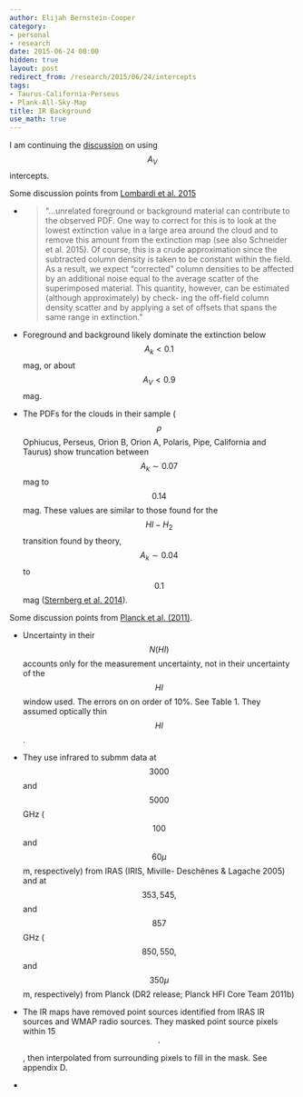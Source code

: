 ```yaml
---
author: Elijah Bernstein-Cooper
category:
- personal
- research
date: 2015-06-24 00:00
hidden: true
layout: post
redirect_from: /research/2015/06/24/intercepts
tags:
- Taurus-California-Perseus
- Plank-All-Sky-Map
title: IR Background
use_math: true
---
```


I am continuing the [discussion](/research/2015/05/30/Intercepts/) on using $$A_V$$
intercepts.

Some discussion points from [Lombardi et al.
2015](http://www.aanda.org/10.1051/0004-6361/201525650)

+ >"...unrelated foreground or background material can contribute to the
  observed PDF. One way to correct for this is to look at the lowest extinction
  value in a large area around the cloud and to remove this amount from the
  extinction map (see also Schneider et al. 2015). Of course, this is a crude
  approximation since the subtracted column density is taken to be constant
  within the field. As a result, we expect “corrected” column densities to be
  affected by an additional noise equal to the average scatter of the
  superimposed material. This quantity, however, can be estimated (although
  approximately) by check- ing the off-field column density scatter and by
  applying a set of offsets that spans the same range in extinction."

+ Foreground and background likely dominate the extinction below $$A_k < 0.1$$
  mag, or about $$A_V < 0.9$$ mag. 

+ The PDFs for the clouds in their sample ($$\rho$$ Ophiucus, Perseus, Orion B,
  Orion A, Polaris, Pipe, California and Taurus) show truncation between $$A_k
  \sim 0.07$$ mag to $$0.14$$ mag. These values are similar to those found for
  the $$HI-H_2$$ transition found by theory, $$A_k \sim 0.04$$ to $$0.1$$ mag
  ([Sternberg et al. 2014](http://adsabs.harvard.edu/abs/2014ApJ...790...10S)).

Some discussion points from [Planck et al. (2011)](http://adsabs.harvard.edu/abs/2011A%26A...536A..24P).

+ Uncertainty in their $$N(HI)$$ accounts only for the measurement
  uncertainty, not in their uncertainty of the $$HI$$ window used. The errors
  on on order of 10%. See Table 1. They assumed optically thin $$HI$$.

+ They use infrared to submm data at $$3000$$ and $$5000$$ GHz ($$100$$ and
  $$60 \mu$$m, respectively) from IRAS (IRIS, Miville- Deschênes & Lagache
  2005) and at $$353, 545,$$ and $$857$$GHz ($$850, 550,$$ and $$350 \mu$$m,
  respectively) from Planck (DR2 release; Planck HFI Core Team 2011b)

+ The IR maps have removed point sources identified from IRAS IR sources and
  WMAP radio sources. They masked point source pixels within 15$$^\prime$$,
  then interpolated from surrounding pixels to fill in the mask. See appendix D.

+
